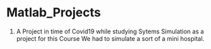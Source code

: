 # Matlab_Projects
1. A Project in time of Covid19 while studying Sytems Simulation as a project for this Course We had to simulate a sort of a mini hospital.
